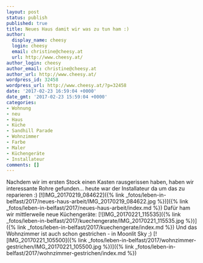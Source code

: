 ```yaml
---
layout: post
status: publish
published: true
title: Neues Haus damit wir was zu tun ham :)
author:
  display_name: cheesy
  login: cheesy
  email: christine@cheesy.at
  url: http://www.cheesy.at/
author_login: cheesy
author_email: christine@cheesy.at
author_url: http://www.cheesy.at/
wordpress_id: 32458
wordpress_url: http://www.cheesy.at/?p=32458
date: '2017-02-23 16:59:04 +0000'
date_gmt: '2017-02-23 15:59:04 +0000'
categories:
- Wohnung
- neu
- Haus
- Küche
- Sandhill Parade
- Wohnzimmer
- Farbe
- Maler
- Küchengeräte
- Installateur
comments: []
---
```

Nachdem wir im ersten Stock einen Kasten rausgerissen haben, haben wir interessante Rohre gefunden... heute war der Installateur da um das zu reparieren :)
[![IMG_20170219_084622]({% link _fotos/leben-in-belfast/2017/neues-haus-arbeit/IMG_20170219_084622.jpg %})]({% link _fotos/leben-in-belfast/2017/neues-haus-arbeit/index.md %})
Dafür ham wir mittlerweile neue Küchengeräte:
[![IMG_20170221_115535]({% link _fotos/leben-in-belfast/2017/kuechengerate/IMG_20170221_115535.jpg %})]({% link _fotos/leben-in-belfast/2017/kuechengerate/index.md %})
Und das Wohnzimmer ist auch schon gestrichen - in Moonlit Sky ;)
[![IMG_20170221_105500]({% link _fotos/leben-in-belfast/2017/wohnzimmer-gestrichen/IMG_20170221_105500.jpg %})]({% link _fotos/leben-in-belfast/2017/wohnzimmer-gestrichen/index.md %})
